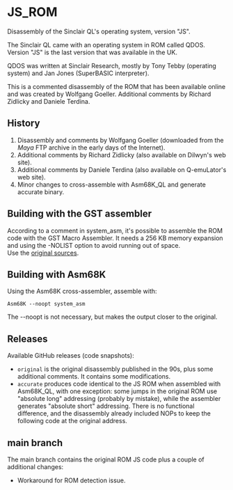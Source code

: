 # JS_ROM
Disassembly of the Sinclair QL's operating system, version "JS".

The Sinclair QL came with an operating system in ROM called QDOS. Version "JS" is the last version that was available in the UK.

QDOS was written at Sinclair Research, mostly by Tony Tebby (operating system) and Jan Jones (SuperBASIC interpreter).

This is a commented disassembly of the ROM that has been available online and was created by Wolfgang Goeller. Additional comments by Richard Zidlicky and Daniele Terdina.

## History
1. Disassembly and comments by Wolfgang Goeller (downloaded from the *Maya* FTP archive in the early days of the Internet).
2. Additional comments by Richard Zidlicky (also available on Dilwyn's web site).
3. Additional comments by Daniele Terdina (also available on Q-emuLator's web site).
4. Minor changes to cross-assemble with Asm68K_QL and generate accurate binary.

## Building with the GST assembler
According to a comment in system_asm, it's possible to assemble the ROM code with the GST Macro Assembler. It needs a 256 KB memory expansion and using the -NOLIST option to avoid running out of space.  
Use the [original sources](https://github.com/CodeDreamer/JS_ROM/releases/tag/original).

## Building with Asm68K
Using the Asm68K cross-assembler, assemble with:
```
Asm68K --noopt system_asm
```
The --noopt is not necessary, but makes the output closer to the original.

## Releases
Available GitHub releases (code snapshots):
- `original` is the original disassembly published in the 90s, plus some additional comments. It contains some modifications.
- `accurate` produces code identical to the JS ROM when assembled with Asm68K_QL, with one exception: some jumps in the original ROM use "absolute long" addressing (probably by mistake), while the assembler generates "absolute short" addressing. There is no functional difference, and the disassembly already included NOPs to keep the following code at the original address.

## main branch
The main branch contains the original ROM JS code plus a couple of additional changes:
- Workaround for ROM detection issue.